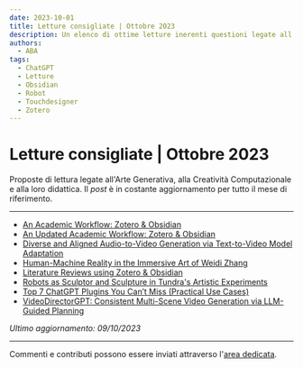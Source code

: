 ```yaml
---
date: 2023-10-01
title: Letture consigliate | Ottobre 2023
description: Un elenco di ottime letture inerenti questioni legate all'Arte Generatività, alla Creatività Computazionale e alla loro didattica (ottobre 2023). 
authors: 
  - ABA
tags:
  - ChatGPT
  - Letture
  - Obsidian
  - Robot
  - Touchdesigner
  - Zotero
---
```

 
# Letture consigliate | Ottobre 2023

Proposte di lettura legate all'Arte Generativa, alla Creatività Computazionale e alla loro didattica. Il _post_ è in costante aggiornamento per tutto il mese di riferimento.
 <!-- more -->
---

- [An Academic Workflow: Zotero & Obsidian](https://medium.com/@alexandraphelan/an-academic-workflow-zotero-obsidian-56bf918d51ab)
- [An Updated Academic Workflow: Zotero & Obsidian](https://medium.com/@alexandraphelan/an-updated-academic-workflow-zotero-obsidian-cffef080addd)
- [Diverse and Aligned Audio-to-Video Generation via Text-to-Video Model Adaptation](https://pages.cs.huji.ac.il/adiyoss-lab/TempoTokens/)
- [Human-Machine Reality in the Immersive Art of Weidi Zhang](https://derivative.ca/community-post/human-machine-reality-immersive-art-weidi-zhang/68201)
- [Literature Reviews using Zotero & Obsidian](https://medium.com/@alexandraphelan/literature-reviews-using-zotero-obsidian-66eba1565d78)
- [Robots as Sculptor and Sculpture in Tundra's Artistic Experiments](https://derivative.ca/community-post/robots-sculptor-and-sculpture-tundras-artistic-experiments/68114)
- [Top 7 ChatGPT Plugins You Can’t Miss (Practical Use Cases)](https://medium.com/@eldatero/top-7-chatgpt-plugins-you-cant-miss-practical-use-cases-25c4e4e2f974)
- [VideoDirectorGPT: Consistent Multi-Scene Video Generation via LLM-Guided Planning](https://videodirectorgpt.github.io/)

_Ultimo aggiornamento: 09/10/2023_

---

Commenti e contributi possono essere inviati attraverso l'[area dedicata](https://github.com/orgs/ABA-Sironi-Codex/discussions).